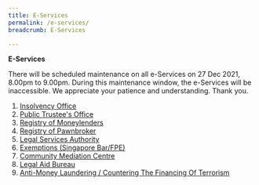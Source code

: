 ```yaml
---
title: E-Services
permalink: /e-services/
breadcrumb: E-Services

---
```


**E-Services**

There will be scheduled maintenance on all e-Services on 27 Dec 2021, 8.00pm to 9.00pm. During this maintenance window, the e-Services will be inaccessible. We appreciate your patience and understanding. Thank you.
<br>
1. [Insolvency Office](https://eservices.mlaw.gov.sg/io/)	
2. [Public Trustee's Office](https://eservices.mlaw.gov.sg/pto/)	
3. [Registry of Moneylenders](https://eservices.mlaw.gov.sg/rom/)	
4. [Registry of Pawnbroker](https://eservices.mlaw.gov.sg/rop/)	
5. [Legal Services Authority](https://eservices.mlaw.gov.sg/lsra/lsra-home)	
6. [Exemptions (Singapore Bar/FPE)](https://eservices.mlaw.gov.sg/li/ems/application/exemption.aspx) 	
7. [Community Mediation Centre](https://cmc.mlaw.gov.sg/e-services/apply-online/)	
8. [Legal Aid Bureau](https://eservices.mlaw.gov.sg/labesvc/)	
9. [Anti-Money Laundering / Countering The Financing Of Terrorism](https://acd.mlaw.gov.sg)	
